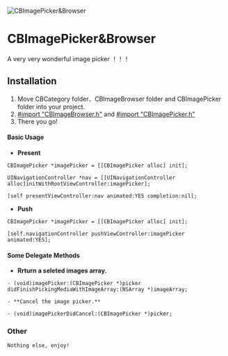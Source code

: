 ![CBImagePicker&Browser](http://ww3.sinaimg.cn/large/006tNc79gw1f6ati8d86sg30m80gonpj.gif)

# CBImagePicker&Browser

A very very wonderful image picker ！！！

## Installation

1. Move CBCategory folder、CBImageBrowser folder and CBImagePicker folder into your project.
2. <u>#import "CBImageBrowser.h"</u> and <u>#import "CBImagePicker.h"</u> 
3. There you go!

#### Basic Usage

- **Present**

```
CBImagePicker *imagePicker = [[CBImagePicker alloc] init];

UINavigationController *nav = [[UINavigationController alloc]initWithRootViewController:imagePicker];

[self presentViewController:nav animated:YES completion:nil];
```

- **Push**

```
CBImagePicker *imagePicker = [[CBImagePicker alloc] init];

[self.navigationController pushViewController:imagePicker animated:YES];
```

#### Some Delegate Methods

- **Rrturn a seleted images array.**

```
- (void)imagePicker:(CBImagePicker *)picker didFinishPickingMediaWithImageArray:(NSArray *)imageArray;

- **Cancel the image picker.**

- (void)imagePickerDidCancel:(CBImagePicker *)picker;
```

### Other

```
Nothing else, enjoy!
```
